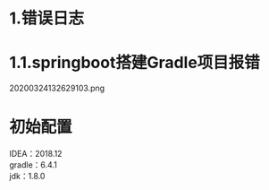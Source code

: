 # 1.错误日志

# 1.1.springboot搭建Gradle项目报错

20200324132629103.png

# 初始配置

IDEA：2018.12  
gradle：6.4.1  
jdk：1.8.0

